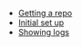 -   [Getting a repo](./getting_repo.md)
-   [Initial set up](./config.md)
-   [Showing logs](./showing_log.md)
